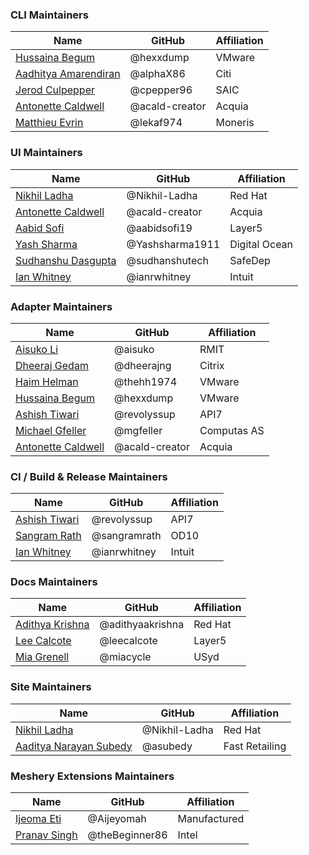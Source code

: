 ### CLI Maintainers

| Name                    | GitHub            | Affiliation |
| ----------------------- | ----------------- | ----------- |
| [Hussaina Begum](https://meshery.io/community/members/hussaina-begum)          | @hexxdump          | VMware      |
| [Aadhitya Amarendiran](https://meshery.io/community/members/aadhitya-amarendiran)    | @alphaX86          | Citi        |
| [Jerod Culpepper](https://meshery.io/community/members/jerod-culpepper)         | @cpepper96         | SAIC        |
| [Antonette Caldwell](https://meshery.io/community/members/antonette-caldwell)      | @acald-creator     | Acquia      |
| [Matthieu Evrin](https://meshery.io/community/members/matthieu-evrin)          | @lekaf974          | Moneris     |

### UI Maintainers

| Name                | GitHub                 | Affiliation |
| ------------------- | ---------------------- | --------------|
| [Nikhil Ladha](https://meshery.io/community/members/nikhil-ladha)        | @Nikhil-Ladha           | Red Hat       |
| [Antonette Caldwell](https://meshery.io/community/members/antonette-caldwell)  | @acald-creator          | Acquia        |
| [Aabid Sofi](https://meshery.io/community/members/aabid-sofi)          | @aabidsofi19            | Layer5        |
| [Yash Sharma](https://meshery.io/community/members/yash-sharma)         | @Yashsharma1911         | Digital Ocean |
| [Sudhanshu Dasgupta](https://meshery.io/community/members/sudhanshu-dasgupta)  | @sudhanshutech          | SafeDep       |
| [Ian Whitney](https://meshery.io/community/members/ian-whitney) | @ianrwhitney | Intuit |

### Adapter Maintainers

| Name                | GitHub        | Affiliation |
| ------------------- | ------------- | ----------- |
| [Aisuko Li](https://meshery.io/community/members/aisuko)           | @aisuko        | RMIT        |
| [Dheeraj Gedam](https://meshery.io/community/members/dheeraj-gedam)        | @dheerajng     | Citrix      |
| [Haim Helman](https://meshery.io/community/members/haim-helman)         | @thehh1974     | VMware      |
| [Hussaina Begum](https://meshery.io/community/members/hussaina-begum)      | @hexxdump      | VMware      |
| [Ashish Tiwari](https://meshery.io/community/members/ashish-tiwari)       | @revolyssup    | API7        |
| [Michael Gfeller](https://meshery.io/community/members/michael-gfeller)     | @mgfeller      | Computas AS |
| [Antonette Caldwell](https://meshery.io/community/members/antonette-caldwell)  | @acald-creator | Acquia      |

### CI / Build & Release Maintainers

| Name                  | GitHub             | Affiliation |
| --------------------- | ------------------ | ----------- |
| [Ashish Tiwari](https://meshery.io/community/members/ashish-tiwari)         | @revolyssup         | API7        |
| [Sangram Rath](https://meshery.io/community/members/sangram-rath)          | @sangramrath        | OD10        |
| [Ian Whitney](https://meshery.io/community/members/ian-whitney) | @ianrwhitney | Intuit |

### Docs Maintainers

| Name              | GitHub          | Affiliation |
| ----------------- | --------------- | ----------- |
| [Adithya Krishna](https://meshery.io/community/members/adithya-krishna)   | @adithyaakrishna | Red Hat     |
| [Lee Calcote](https://meshery.io/community/members/lee-calcote)       | @leecalcote      | Layer5      |
| [Mia Grenell](https://meshery.io/community/members/mia-grenell)       | @miacycle        | USyd        |

### Site Maintainers

| Name                    | GitHub       | Affiliation    |
| ----------------------  | -----------  | -------------- |
| [Nikhil Ladha](https://meshery.io/community/members/nikhil-ladha)            | @Nikhil-Ladha | Red Hat        |
| [Aaditya Narayan Subedy](https://meshery.io/community/members/aaditya-narayan-subedy)  | @asubedy      | Fast Retailing |

### Meshery Extensions Maintainers

| Name                    | GitHub         | Affiliation    |
| ----------------------  | -------------- | -------------- |
| [Ijeoma Eti](https://meshery.io/community/members/eti-ijeoma)              | @Aijeyomah      | Manufactured   |
| [Pranav Singh](https://meshery.io/community/members/pranav-singh)            | @theBeginner86  | Intel          |
